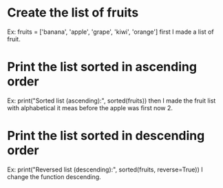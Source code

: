 # Create the list of fruits
Ex: fruits = ['banana', 'apple', 'grape', 'kiwi', 'orange']
first I made a list of fruit.

# Print the list sorted in ascending order
Ex: print("Sorted list (ascending):", sorted(fruits))
then I made the fruit list with alphabetical it meas before the apple was first now 2.

# Print the list sorted in descending order
Ex: print("Reversed list (descending):", sorted(fruits, reverse=True))
I change the function descending.